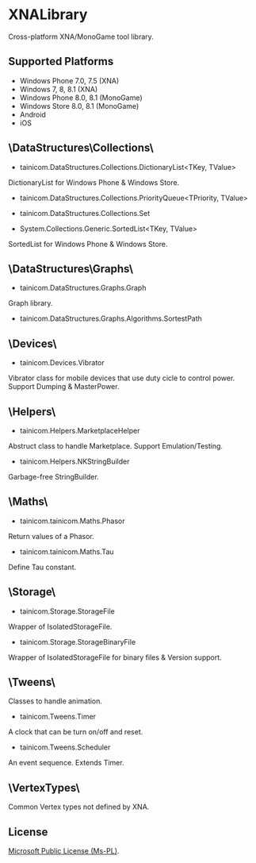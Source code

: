 # XNALibrary
Cross-platform XNA/MonoGame tool library.


## Supported Platforms

* Windows Phone 7.0, 7.5 (XNA)
* Windows 7, 8, 8.1 (XNA)
* Windows Phone 8.0, 8.1 (MonoGame)
* Windows Store 8.0, 8.1 (MonoGame)
* Android
* iOS


## \DataStructures\Collections\

 * tainicom.DataStructures.Collections.DictionaryList<TKey, TValue>

DictionaryList for Windows Phone & Windows Store.

 * tainicom.DataStructures.Collections.PriorityQueue<TPriority, TValue>
 
 * tainicom.DataStructures.Collections.Set<TValue>

 * System.Collections.Generic.SortedList<TKey, TValue>

SortedList for Windows Phone & Windows Store.


## \DataStructures\Graphs\

 * tainicom.DataStructures.Graphs.Graph<TNode>

Graph library.

 * tainicom.DataStructures.Graphs.Algorithms.SortestPath<TNode>


## \Devices\

* tainicom.Devices.Vibrator

Vibrator class for mobile devices that use duty cicle to control power.
Support Dumping & MasterPower.


## \Helpers\

* tainicom.Helpers.MarketplaceHelper

Abstruct class to handle Marketplace. Support Emulation/Testing.

* tainicom.Helpers.NKStringBuilder

Garbage-free StringBuilder.


## \Maths\

* tainicom.tainicom.Maths.Phasor

Return values of a Phasor.

* tainicom.tainicom.Maths.Tau

Define Tau constant.


## \Storage\

 * tainicom.Storage.StorageFile 

Wrapper of IsolatedStorageFile.

 * tainicom.Storage.StorageBinaryFile

Wrapper of IsolatedStorageFile for binary files & Version support.


## \Tweens\

Classes to handle animation.

 * tainicom.Tweens.Timer 

A clock that can be turn on/off and reset.

 * tainicom.Tweens.Scheduler

An event sequence. Extends Timer.


## \VertexTypes\

Common Vertex types not defined by XNA.



## License

[Microsoft Public License (Ms-PL)](https://github.com/tainicom/XNALibrary/blob/master/LICENSE).
